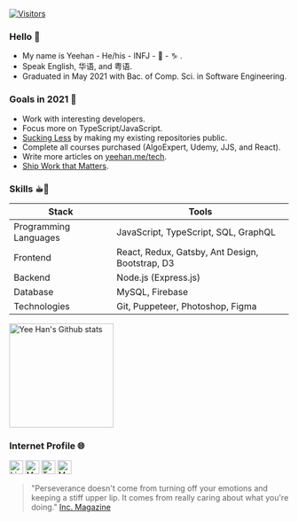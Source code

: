 <a href=""><img alt="Visitors" src="https://visitor-badge.glitch.me/badge?page_id=cyeehan.7d1947dbe)"></a>
### Hello 👋

- My name is Yeehan - He/his - INFJ - 🐐 - ♑️ .
- Speak English, 华语, and 粤语.
- Graduated in May 2021 with Bac. of Comp. Sci. in Software Engineering.

### Goals in 2021 🎯

- Work with interesting developers.
- Focus more on TypeScript/JavaScript.
- [Sucking Less](https://blog.codinghorror.com/sucking-less-every-year/) by making my existing repositories public.
- Complete all courses purchased (AlgoExpert, Udemy, JJS, and React).
- Write more articles on [yeehan.me/tech](https://www.yeehan.me/tech).
- [Ship Work that Matters](https://basecamp.com/shapeup).
### Skills ☕︎🥞

<div>
  <table>
    <thead>
      <tr><th> Stack <th> Tools
    </thead>
    <tbody>
      <tr> <td> Programming Languages <td> JavaScript, TypeScript, SQL, GraphQL
      <tr> <td> Frontend <td> React, Redux, Gatsby, Ant Design, Bootstrap, D3
      <tr> <td> Backend <td> Node.js (Express.js)
      <tr> <td> Database <td> MySQL, Firebase
      <tr> <td> Technologies <td> Git, Puppeteer, Photoshop, Figma
  </table>
</div>

<div>
  <a href="https://github.com/cyeehan/cyeehan">
    <img src="https://my-stats-dxc5zyis5.vercel.app/api?username=cyeehan&show_icons=true&theme=default&hide_border=true&icon_color=DB4437&title_color=663399&count_private=true&include_all_commits=true&hide=issues" alt="Yee Han's Github stats" height="188" />
  </a>
</div>

### Internet Profile 🌐

<!-- 1. LinkedIn -->
<!-- 2. Hashnode -->
<!-- 3. Dev.to -->
<!-- 4. Twitter -->
<!-- 5. More -->
<a href="https://www.linkedin.com/in/cyeehan/"><img alt="LinkedIn" src="https://img.shields.io/badge/-LinkedIn-0A66C2?&style=flat-square&&logo=linkedin&logoColor=white" height="25" /></a>
<a href="https://www.yeehan.me/tech"><img alt="My Tech Blog" src="https://img.shields.io/badge/-Blog-663399?&style=flat-square&&logo=gatsby&logoColor=white" height="25" /></a>
<a href="https://twitter.com/cyeehannn"><img alt="Twitter" src="https://img.shields.io/badge/-Twitter-1DA1F2?&style=flat-square&&logo=twitter&logoColor=white" height="25" /></a>
<a href="https://www.google.com/search?q=yee+han+chung"><img alt="More" src="https://img.shields.io/badge/-More-DB4437?&style=flat-square&&logo=google&logoColor=white" height="25" /></a>

> "Perseverance doesn't come from turning off your emotions and keeping a stiff upper lip. It comes from really caring about what you're doing." [Inc. Magazine](https://www.inc.com/jessica-stillman/leadership-tips-stress-burnout-health-care.html)

<!-- Buy me a coffee -->
<!-- *Your support matters* <br/>
<a href="https://www.buymeacoffee.com/cyeehan"><img alt="Buy Me a Coffee" src="https://img.shields.io/badge/-Buy%20Me%20A%20Coffee-ffdd00?&style=flat-square&&logo=buy%20me%20a%20coffee&logoColor=black" height="25" /></a> -->
